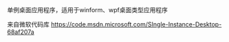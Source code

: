 单例桌面应用程序，适用于winform、wpf桌面类型应用程序

来自微软代码库
https://code.msdn.microsoft.com/SIngle-Instance-Desktop-68af207a
